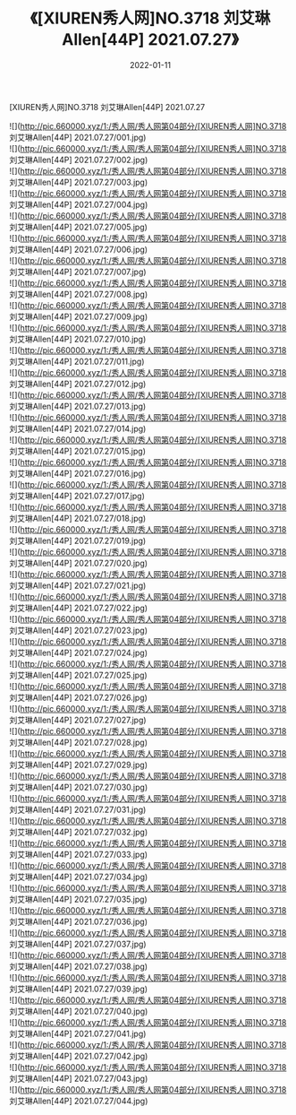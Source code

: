 ﻿---
layout: post
title:  《[XIUREN秀人网]NO.3718 刘艾琳Allen[44P] 2021.07.27》
date:   2022-01-11
img: http://pic.660000.xyz/1:/秀人网/秀人网第04部分/[XIUREN秀人网]NO.3718 刘艾琳Allen[44P] 2021.07.27/000.jpg
categories: [美女, 清纯, 唯美]
---

[XIUREN秀人网]NO.3718 刘艾琳Allen[44P] 2021.07.27

 ![](http://pic.660000.xyz/1:/秀人网/秀人网第04部分/[XIUREN秀人网]NO.3718 刘艾琳Allen[44P] 2021.07.27/001.jpg) <br>![](http://pic.660000.xyz/1:/秀人网/秀人网第04部分/[XIUREN秀人网]NO.3718 刘艾琳Allen[44P] 2021.07.27/002.jpg) <br>![](http://pic.660000.xyz/1:/秀人网/秀人网第04部分/[XIUREN秀人网]NO.3718 刘艾琳Allen[44P] 2021.07.27/003.jpg) <br>![](http://pic.660000.xyz/1:/秀人网/秀人网第04部分/[XIUREN秀人网]NO.3718 刘艾琳Allen[44P] 2021.07.27/004.jpg) <br>![](http://pic.660000.xyz/1:/秀人网/秀人网第04部分/[XIUREN秀人网]NO.3718 刘艾琳Allen[44P] 2021.07.27/005.jpg) <br>![](http://pic.660000.xyz/1:/秀人网/秀人网第04部分/[XIUREN秀人网]NO.3718 刘艾琳Allen[44P] 2021.07.27/006.jpg) <br>![](http://pic.660000.xyz/1:/秀人网/秀人网第04部分/[XIUREN秀人网]NO.3718 刘艾琳Allen[44P] 2021.07.27/007.jpg) <br>![](http://pic.660000.xyz/1:/秀人网/秀人网第04部分/[XIUREN秀人网]NO.3718 刘艾琳Allen[44P] 2021.07.27/008.jpg) <br>![](http://pic.660000.xyz/1:/秀人网/秀人网第04部分/[XIUREN秀人网]NO.3718 刘艾琳Allen[44P] 2021.07.27/009.jpg) <br>![](http://pic.660000.xyz/1:/秀人网/秀人网第04部分/[XIUREN秀人网]NO.3718 刘艾琳Allen[44P] 2021.07.27/010.jpg) <br>![](http://pic.660000.xyz/1:/秀人网/秀人网第04部分/[XIUREN秀人网]NO.3718 刘艾琳Allen[44P] 2021.07.27/011.jpg) <br>![](http://pic.660000.xyz/1:/秀人网/秀人网第04部分/[XIUREN秀人网]NO.3718 刘艾琳Allen[44P] 2021.07.27/012.jpg) <br>![](http://pic.660000.xyz/1:/秀人网/秀人网第04部分/[XIUREN秀人网]NO.3718 刘艾琳Allen[44P] 2021.07.27/013.jpg) <br>![](http://pic.660000.xyz/1:/秀人网/秀人网第04部分/[XIUREN秀人网]NO.3718 刘艾琳Allen[44P] 2021.07.27/014.jpg) <br>![](http://pic.660000.xyz/1:/秀人网/秀人网第04部分/[XIUREN秀人网]NO.3718 刘艾琳Allen[44P] 2021.07.27/015.jpg) <br>![](http://pic.660000.xyz/1:/秀人网/秀人网第04部分/[XIUREN秀人网]NO.3718 刘艾琳Allen[44P] 2021.07.27/016.jpg) <br>![](http://pic.660000.xyz/1:/秀人网/秀人网第04部分/[XIUREN秀人网]NO.3718 刘艾琳Allen[44P] 2021.07.27/017.jpg) <br>![](http://pic.660000.xyz/1:/秀人网/秀人网第04部分/[XIUREN秀人网]NO.3718 刘艾琳Allen[44P] 2021.07.27/018.jpg) <br>![](http://pic.660000.xyz/1:/秀人网/秀人网第04部分/[XIUREN秀人网]NO.3718 刘艾琳Allen[44P] 2021.07.27/019.jpg) <br>![](http://pic.660000.xyz/1:/秀人网/秀人网第04部分/[XIUREN秀人网]NO.3718 刘艾琳Allen[44P] 2021.07.27/020.jpg) <br>![](http://pic.660000.xyz/1:/秀人网/秀人网第04部分/[XIUREN秀人网]NO.3718 刘艾琳Allen[44P] 2021.07.27/021.jpg) <br>![](http://pic.660000.xyz/1:/秀人网/秀人网第04部分/[XIUREN秀人网]NO.3718 刘艾琳Allen[44P] 2021.07.27/022.jpg) <br>![](http://pic.660000.xyz/1:/秀人网/秀人网第04部分/[XIUREN秀人网]NO.3718 刘艾琳Allen[44P] 2021.07.27/023.jpg) <br>![](http://pic.660000.xyz/1:/秀人网/秀人网第04部分/[XIUREN秀人网]NO.3718 刘艾琳Allen[44P] 2021.07.27/024.jpg) <br>![](http://pic.660000.xyz/1:/秀人网/秀人网第04部分/[XIUREN秀人网]NO.3718 刘艾琳Allen[44P] 2021.07.27/025.jpg) <br>![](http://pic.660000.xyz/1:/秀人网/秀人网第04部分/[XIUREN秀人网]NO.3718 刘艾琳Allen[44P] 2021.07.27/026.jpg) <br>![](http://pic.660000.xyz/1:/秀人网/秀人网第04部分/[XIUREN秀人网]NO.3718 刘艾琳Allen[44P] 2021.07.27/027.jpg) <br>![](http://pic.660000.xyz/1:/秀人网/秀人网第04部分/[XIUREN秀人网]NO.3718 刘艾琳Allen[44P] 2021.07.27/028.jpg) <br>![](http://pic.660000.xyz/1:/秀人网/秀人网第04部分/[XIUREN秀人网]NO.3718 刘艾琳Allen[44P] 2021.07.27/029.jpg) <br>![](http://pic.660000.xyz/1:/秀人网/秀人网第04部分/[XIUREN秀人网]NO.3718 刘艾琳Allen[44P] 2021.07.27/030.jpg) <br>![](http://pic.660000.xyz/1:/秀人网/秀人网第04部分/[XIUREN秀人网]NO.3718 刘艾琳Allen[44P] 2021.07.27/031.jpg) <br>![](http://pic.660000.xyz/1:/秀人网/秀人网第04部分/[XIUREN秀人网]NO.3718 刘艾琳Allen[44P] 2021.07.27/032.jpg) <br>![](http://pic.660000.xyz/1:/秀人网/秀人网第04部分/[XIUREN秀人网]NO.3718 刘艾琳Allen[44P] 2021.07.27/033.jpg) <br>![](http://pic.660000.xyz/1:/秀人网/秀人网第04部分/[XIUREN秀人网]NO.3718 刘艾琳Allen[44P] 2021.07.27/034.jpg) <br>![](http://pic.660000.xyz/1:/秀人网/秀人网第04部分/[XIUREN秀人网]NO.3718 刘艾琳Allen[44P] 2021.07.27/035.jpg) <br>![](http://pic.660000.xyz/1:/秀人网/秀人网第04部分/[XIUREN秀人网]NO.3718 刘艾琳Allen[44P] 2021.07.27/036.jpg) <br>![](http://pic.660000.xyz/1:/秀人网/秀人网第04部分/[XIUREN秀人网]NO.3718 刘艾琳Allen[44P] 2021.07.27/037.jpg) <br>![](http://pic.660000.xyz/1:/秀人网/秀人网第04部分/[XIUREN秀人网]NO.3718 刘艾琳Allen[44P] 2021.07.27/038.jpg) <br>![](http://pic.660000.xyz/1:/秀人网/秀人网第04部分/[XIUREN秀人网]NO.3718 刘艾琳Allen[44P] 2021.07.27/039.jpg) <br>![](http://pic.660000.xyz/1:/秀人网/秀人网第04部分/[XIUREN秀人网]NO.3718 刘艾琳Allen[44P] 2021.07.27/040.jpg) <br>![](http://pic.660000.xyz/1:/秀人网/秀人网第04部分/[XIUREN秀人网]NO.3718 刘艾琳Allen[44P] 2021.07.27/041.jpg) <br>![](http://pic.660000.xyz/1:/秀人网/秀人网第04部分/[XIUREN秀人网]NO.3718 刘艾琳Allen[44P] 2021.07.27/042.jpg) <br>![](http://pic.660000.xyz/1:/秀人网/秀人网第04部分/[XIUREN秀人网]NO.3718 刘艾琳Allen[44P] 2021.07.27/043.jpg) <br>![](http://pic.660000.xyz/1:/秀人网/秀人网第04部分/[XIUREN秀人网]NO.3718 刘艾琳Allen[44P] 2021.07.27/044.jpg) <br>